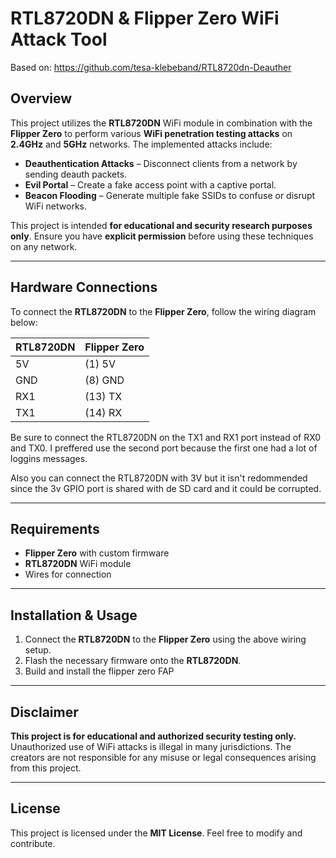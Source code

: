 # RTL8720DN & Flipper Zero WiFi Attack Tool
Based on: https://github.com/tesa-klebeband/RTL8720dn-Deauther
## Overview
This project utilizes the **RTL8720DN** WiFi module in combination with the **Flipper Zero** to perform various **WiFi penetration testing attacks** on **2.4GHz** and **5GHz** networks. The implemented attacks include:

- **Deauthentication Attacks** – Disconnect clients from a network by sending deauth packets.
- **Evil Portal** – Create a fake access point with a captive portal.
- **Beacon Flooding** – Generate multiple fake SSIDs to confuse or disrupt WiFi networks.

This project is intended **for educational and security research purposes only**. Ensure you have **explicit permission** before using these techniques on any network.

---

## Hardware Connections
To connect the **RTL8720DN** to the **Flipper Zero**, follow the wiring diagram below:

| RTL8720DN | Flipper Zero |
|-----------|--------------|
| 5V        | (1) 5V           |
| GND       | (8) GND          |
| RX1       | (13) TX           |
| TX1       | (14) RX           |

Be sure to connect the RTL8720DN on the TX1 and RX1 port instead of RX0 and TX0. I preffered use the second port because the first one had a lot of loggins messages.

Also you can connect the RTL8720DN with 3V but it isn't redommended since the 3v GPIO port is shared with de SD card and it could be corrupted.

---

## Requirements
- **Flipper Zero** with custom firmware
- **RTL8720DN** WiFi module
- Wires for connection

---

## Installation & Usage
1. Connect the **RTL8720DN** to the **Flipper Zero** using the above wiring setup.
2. Flash the necessary firmware onto the **RTL8720DN**.
3. Build and install the flipper zero FAP

---

## Disclaimer
**This project is for educational and authorized security testing only.** Unauthorized use of WiFi attacks is illegal in many jurisdictions. The creators are not responsible for any misuse or legal consequences arising from this project.

---

## License
This project is licensed under the **MIT License**. Feel free to modify and contribute.

